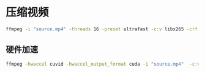 <!--
 * @Brief        : 
 * @Author       : dmjcb@outlook.com
 * @Date         : 2024-09-10 02:06:37
 * @LastEditors  : dmjcb@outlook.com
 * @LastEditTime : 2024-09-10 22:22:41
-->

# 压缩视频

```sh
ffmpeg -i "source.mp4" -threads 16 -preset ultrafast -c:v libx265 -crf 28 "target.mp4"
```

## 硬件加速

```sh
ffmpeg -hwaccel cuvid -hwaccel_output_format cuda -i "source.mp4"  -c:v hevc_nvenc -map_metadata 0 -preset slow -cq 33 "target.mp4"
```
